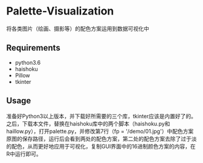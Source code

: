 # Palette-Visualization
将各类图片（绘画、摄影等）的配色方案运用到数据可视化中

## Requirements
* python3.6
* haishoku
* Pillow
* tkinter

## Usage
准备好Python3以上版本，并下载好所需要的三个库，tkinter应该是内置好了的。之后，下载本文件，替换在haishoku库中的两个脚本（haishoku.py和haillow.py），打开palette.py，并修改第7行（fp = '/demo/01.jpg'）中配色方案原图的保存路径，运行后会看到两处的配色方案，第二处的配色方案去除了过于淡的配色，从而更好地应用于可视化，复制GUI界面中的16进制颜色方案的内容，在R中运行即可。
